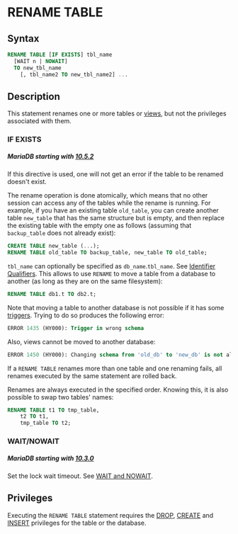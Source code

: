 # RENAME TABLE

## Syntax

```sql
RENAME TABLE [IF EXISTS] tbl_name 
  [WAIT n | NOWAIT]
  TO new_tbl_name
    [, tbl_name2 TO new_tbl_name2] ...
```

## Description

This statement renames one or more tables or [views](/programming-customizing-mariadb/views/), but not the privileges associated with them.

### IF EXISTS

##### MariaDB starting with [10.5.2](/kb/en/mariadb-1052-release-notes/)

If this directive is used, one will not get an error if the table to be renamed doesn't exist.

The rename operation is done atomically, which means that no other session can
access any of the tables while the rename is running. For example, if you have
an existing table <code class="fixed" style="white-space:pre-wrap">old_table</code>, you can create another table
<code class="fixed" style="white-space:pre-wrap">new_table</code> that has the same structure but is empty, and then
replace the existing table with the empty one as follows (assuming that
<code class="fixed" style="white-space:pre-wrap">backup_table</code> does not already exist):

```sql
CREATE TABLE new_table (...);
RENAME TABLE old_table TO backup_table, new_table TO old_table;
```

`tbl_name` can optionally be specified as `db_name`.`tbl_name`. See [Identifier Qualifiers](/sql-statements-structure/sql-language-structure/identifier-qualifiers/). This allows to use `RENAME` to move a table from a database to another (as long as they are on the same filesystem):

```sql
RENAME TABLE db1.t TO db2.t;
```

Note that moving a table to another database is not possible if it has some [triggers](/programming-customizing-mariadb/triggers-events/triggers/). Trying to do so produces the following error:

```sql
ERROR 1435 (HY000): Trigger in wrong schema
```

Also, views cannot be moved to another database:

```sql
ERROR 1450 (HY000): Changing schema from 'old_db' to 'new_db' is not allowed.
```

If a `RENAME TABLE` renames more than one table and one renaming fails, all renames executed by the same statement are rolled back.

Renames are always executed in the specified order. Knowing this, it is also possible to swap two tables' names:

```sql
RENAME TABLE t1 TO tmp_table,
    t2 TO t1,
    tmp_table TO t2;
```

### WAIT/NOWAIT

##### MariaDB starting with [10.3.0](/kb/en/mariadb-1030-release-notes/)

Set the lock wait timeout. See [WAIT and NOWAIT](/sql-statements-structure/sql-statements/transactions/wait-and-nowait/).

## Privileges

Executing the `RENAME TABLE` statement requires the [DROP](/kb/en/grant/#table-privileges), [CREATE](/kb/en/grant/#table-privileges) and [INSERT](/kb/en/grant/#table-privileges) privileges for the table or the database.